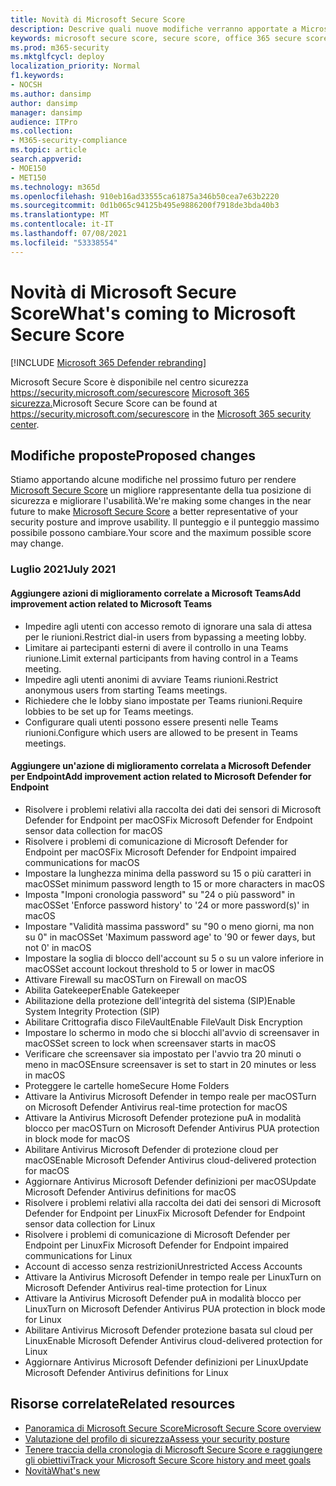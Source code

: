 ```yaml
---
title: Novità di Microsoft Secure Score
description: Descrive quali nuove modifiche verranno apportate a Microsoft Secure Score nel centro sicurezza Microsoft 365 sicurezza.
keywords: microsoft secure score, secure score, office 365 secure score, microsoft security score, microsoft 365 security center, improvement actions
ms.prod: m365-security
ms.mktglfcycl: deploy
localization_priority: Normal
f1.keywords:
- NOCSH
ms.author: dansimp
author: dansimp
manager: dansimp
audience: ITPro
ms.collection:
- M365-security-compliance
ms.topic: article
search.appverid:
- MOE150
- MET150
ms.technology: m365d
ms.openlocfilehash: 910eb16ad33555ca61875a346b50cea7e63b2220
ms.sourcegitcommit: 0d1b065c94125b495e9886200f7918de3bda40b3
ms.translationtype: MT
ms.contentlocale: it-IT
ms.lasthandoff: 07/08/2021
ms.locfileid: "53338554"
---
```

# <a name="whats-coming-to-microsoft-secure-score"></a><span data-ttu-id="25bd9-104">Novità di Microsoft Secure Score</span><span class="sxs-lookup"><span data-stu-id="25bd9-104">What's coming to Microsoft Secure Score</span></span>

[!INCLUDE [Microsoft 365 Defender rebranding](../includes/microsoft-defender.md)]

<span data-ttu-id="25bd9-105">Microsoft Secure Score è disponibile nel centro sicurezza https://security.microsoft.com/securescore [Microsoft 365 sicurezza.](overview-security-center.md)</span><span class="sxs-lookup"><span data-stu-id="25bd9-105">Microsoft Secure Score can be found at https://security.microsoft.com/securescore in the [Microsoft 365 security center](overview-security-center.md).</span></span>

## <a name="proposed-changes"></a><span data-ttu-id="25bd9-106">Modifiche proposte</span><span class="sxs-lookup"><span data-stu-id="25bd9-106">Proposed changes</span></span>

<span data-ttu-id="25bd9-107">Stiamo apportando alcune modifiche nel prossimo futuro per rendere [Microsoft Secure Score](microsoft-secure-score.md) un migliore rappresentante della tua posizione di sicurezza e migliorare l'usabilità.</span><span class="sxs-lookup"><span data-stu-id="25bd9-107">We're making some changes in the near future to make [Microsoft Secure Score](microsoft-secure-score.md) a better representative of your security posture and improve usability.</span></span> <span data-ttu-id="25bd9-108">Il punteggio e il punteggio massimo possibile possono cambiare.</span><span class="sxs-lookup"><span data-stu-id="25bd9-108">Your score and the maximum possible score may change.</span></span>

### <a name="july-2021"></a><span data-ttu-id="25bd9-109">Luglio 2021</span><span class="sxs-lookup"><span data-stu-id="25bd9-109">July 2021</span></span>

#### <a name="add-improvement-action-related-to-microsoft-teams"></a><span data-ttu-id="25bd9-110">Aggiungere azioni di miglioramento correlate a Microsoft Teams</span><span class="sxs-lookup"><span data-stu-id="25bd9-110">Add improvement action related to Microsoft Teams</span></span>

- <span data-ttu-id="25bd9-111">Impedire agli utenti con accesso remoto di ignorare una sala di attesa per le riunioni.</span><span class="sxs-lookup"><span data-stu-id="25bd9-111">Restrict dial-in users from bypassing a meeting lobby.</span></span>
- <span data-ttu-id="25bd9-112">Limitare ai partecipanti esterni di avere il controllo in una Teams riunione.</span><span class="sxs-lookup"><span data-stu-id="25bd9-112">Limit external participants from having control in a Teams meeting.</span></span>
- <span data-ttu-id="25bd9-113">Impedire agli utenti anonimi di avviare Teams riunioni.</span><span class="sxs-lookup"><span data-stu-id="25bd9-113">Restrict anonymous users from starting Teams meetings.</span></span>
- <span data-ttu-id="25bd9-114">Richiedere che le lobby siano impostate per Teams riunioni.</span><span class="sxs-lookup"><span data-stu-id="25bd9-114">Require lobbies to be set up for Teams meetings.</span></span>
- <span data-ttu-id="25bd9-115">Configurare quali utenti possono essere presenti nelle Teams riunioni.</span><span class="sxs-lookup"><span data-stu-id="25bd9-115">Configure which users are allowed to be present in Teams meetings.</span></span>

#### <a name="add-improvement-action-related-to-microsoft-defender-for-endpoint"></a><span data-ttu-id="25bd9-116">Aggiungere un'azione di miglioramento correlata a Microsoft Defender per Endpoint</span><span class="sxs-lookup"><span data-stu-id="25bd9-116">Add improvement action related to Microsoft Defender for Endpoint</span></span>
- <span data-ttu-id="25bd9-117">Risolvere i problemi relativi alla raccolta dei dati dei sensori di Microsoft Defender for Endpoint per macOS</span><span class="sxs-lookup"><span data-stu-id="25bd9-117">Fix Microsoft Defender for Endpoint sensor data collection for macOS</span></span>
- <span data-ttu-id="25bd9-118">Risolvere i problemi di comunicazione di Microsoft Defender for Endpoint per macOS</span><span class="sxs-lookup"><span data-stu-id="25bd9-118">Fix Microsoft Defender for Endpoint impaired communications for macOS</span></span>
- <span data-ttu-id="25bd9-119">Impostare la lunghezza minima della password su 15 o più caratteri in macOS</span><span class="sxs-lookup"><span data-stu-id="25bd9-119">Set minimum password length to 15 or more characters in macOS</span></span>
- <span data-ttu-id="25bd9-120">Imposta "Imponi cronologia password" su "24 o più password" in macOS</span><span class="sxs-lookup"><span data-stu-id="25bd9-120">Set 'Enforce password history' to '24 or more password(s)' in macOS</span></span>
- <span data-ttu-id="25bd9-121">Impostare "Validità massima password" su "90 o meno giorni, ma non su 0" in macOS</span><span class="sxs-lookup"><span data-stu-id="25bd9-121">Set 'Maximum password age' to '90 or fewer days, but not 0' in macOS</span></span>
- <span data-ttu-id="25bd9-122">Impostare la soglia di blocco dell'account su 5 o su un valore inferiore in macOS</span><span class="sxs-lookup"><span data-stu-id="25bd9-122">Set account lockout threshold to 5 or lower in macOS</span></span>
- <span data-ttu-id="25bd9-123">Attivare Firewall su macOS</span><span class="sxs-lookup"><span data-stu-id="25bd9-123">Turn on Firewall on macOS</span></span>
- <span data-ttu-id="25bd9-124">Abilita Gatekeeper</span><span class="sxs-lookup"><span data-stu-id="25bd9-124">Enable Gatekeeper</span></span>
- <span data-ttu-id="25bd9-125">Abilitazione della protezione dell'integrità del sistema (SIP)</span><span class="sxs-lookup"><span data-stu-id="25bd9-125">Enable System Integrity Protection (SIP)</span></span>
- <span data-ttu-id="25bd9-126">Abilitare Crittografia disco FileVault</span><span class="sxs-lookup"><span data-stu-id="25bd9-126">Enable FileVault Disk Encryption</span></span>
- <span data-ttu-id="25bd9-127">Impostare lo schermo in modo che si blocchi all'avvio di screensaver in macOS</span><span class="sxs-lookup"><span data-stu-id="25bd9-127">Set screen to lock when screensaver starts in macOS</span></span>
- <span data-ttu-id="25bd9-128">Verificare che screensaver sia impostato per l'avvio tra 20 minuti o meno in macOS</span><span class="sxs-lookup"><span data-stu-id="25bd9-128">Ensure screensaver is set to start in 20 minutes or less in macOS</span></span>
- <span data-ttu-id="25bd9-129">Proteggere le cartelle home</span><span class="sxs-lookup"><span data-stu-id="25bd9-129">Secure Home Folders</span></span>
- <span data-ttu-id="25bd9-130">Attivare la Antivirus Microsoft Defender in tempo reale per macOS</span><span class="sxs-lookup"><span data-stu-id="25bd9-130">Turn on Microsoft Defender Antivirus real-time protection for macOS</span></span>
- <span data-ttu-id="25bd9-131">Attivare la Antivirus Microsoft Defender protezione puA in modalità blocco per macOS</span><span class="sxs-lookup"><span data-stu-id="25bd9-131">Turn on Microsoft Defender Antivirus PUA protection in block mode for macOS</span></span>
- <span data-ttu-id="25bd9-132">Abilitare Antivirus Microsoft Defender di protezione cloud per macOS</span><span class="sxs-lookup"><span data-stu-id="25bd9-132">Enable Microsoft Defender Antivirus cloud-delivered protection for macOS</span></span>
- <span data-ttu-id="25bd9-133">Aggiornare Antivirus Microsoft Defender definizioni per macOS</span><span class="sxs-lookup"><span data-stu-id="25bd9-133">Update Microsoft Defender Antivirus definitions for macOS</span></span>
- <span data-ttu-id="25bd9-134">Risolvere i problemi relativi alla raccolta dei dati dei sensori di Microsoft Defender for Endpoint per Linux</span><span class="sxs-lookup"><span data-stu-id="25bd9-134">Fix Microsoft Defender for Endpoint sensor data collection for Linux</span></span>
- <span data-ttu-id="25bd9-135">Risolvere i problemi di comunicazione di Microsoft Defender per Endpoint per Linux</span><span class="sxs-lookup"><span data-stu-id="25bd9-135">Fix Microsoft Defender for Endpoint impaired communications for Linux</span></span>
- <span data-ttu-id="25bd9-136">Account di accesso senza restrizioni</span><span class="sxs-lookup"><span data-stu-id="25bd9-136">Unrestricted Access Accounts</span></span>
- <span data-ttu-id="25bd9-137">Attivare la Antivirus Microsoft Defender in tempo reale per Linux</span><span class="sxs-lookup"><span data-stu-id="25bd9-137">Turn on Microsoft Defender Antivirus real-time protection for Linux</span></span>
- <span data-ttu-id="25bd9-138">Attivare la Antivirus Microsoft Defender puA in modalità blocco per Linux</span><span class="sxs-lookup"><span data-stu-id="25bd9-138">Turn on Microsoft Defender Antivirus PUA protection in block mode for Linux</span></span>
- <span data-ttu-id="25bd9-139">Abilitare Antivirus Microsoft Defender protezione basata sul cloud per Linux</span><span class="sxs-lookup"><span data-stu-id="25bd9-139">Enable Microsoft Defender Antivirus cloud-delivered protection for Linux</span></span>
- <span data-ttu-id="25bd9-140">Aggiornare Antivirus Microsoft Defender definizioni per Linux</span><span class="sxs-lookup"><span data-stu-id="25bd9-140">Update Microsoft Defender Antivirus definitions for Linux</span></span>



## <a name="related-resources"></a><span data-ttu-id="25bd9-141">Risorse correlate</span><span class="sxs-lookup"><span data-stu-id="25bd9-141">Related resources</span></span>

- [<span data-ttu-id="25bd9-142">Panoramica di Microsoft Secure Score</span><span class="sxs-lookup"><span data-stu-id="25bd9-142">Microsoft Secure Score overview</span></span>](microsoft-secure-score.md)
- [<span data-ttu-id="25bd9-143">Valutazione del profilo di sicurezza</span><span class="sxs-lookup"><span data-stu-id="25bd9-143">Assess your security posture</span></span>](microsoft-secure-score-improvement-actions.md)
- [<span data-ttu-id="25bd9-144">Tenere traccia della cronologia di Microsoft Secure Score e raggiungere gli obiettivi</span><span class="sxs-lookup"><span data-stu-id="25bd9-144">Track your Microsoft Secure Score history and meet goals</span></span>](microsoft-secure-score-history-metrics-trends.md)
- [<span data-ttu-id="25bd9-145">Novità</span><span class="sxs-lookup"><span data-stu-id="25bd9-145">What's new</span></span>](microsoft-secure-score-whats-new.md)
